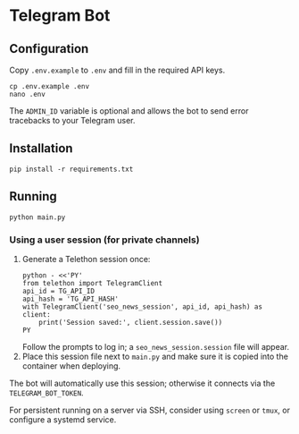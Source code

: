 # Telegram Bot

## Configuration
Copy `.env.example` to `.env` and fill in the required API keys.

```
cp .env.example .env
nano .env
```

The `ADMIN_ID` variable is optional and allows the bot to send error tracebacks
to your Telegram user.

## Installation
```
pip install -r requirements.txt
```

## Running
```
python main.py
```

### Using a user session (for private channels)
1. Generate a Telethon session once:
   ```
   python - <<'PY'
   from telethon import TelegramClient
   api_id = TG_API_ID
   api_hash = 'TG_API_HASH'
   with TelegramClient('seo_news_session', api_id, api_hash) as client:
       print('Session saved:', client.session.save())
   PY
   ```
   Follow the prompts to log in; a `seo_news_session.session` file will appear.
2. Place this session file next to `main.py` and make sure it is copied into the
   container when deploying.

The bot will automatically use this session; otherwise it connects via the
`TELEGRAM_BOT_TOKEN`.

For persistent running on a server via SSH, consider using `screen` or `tmux`, or configure a systemd service.
